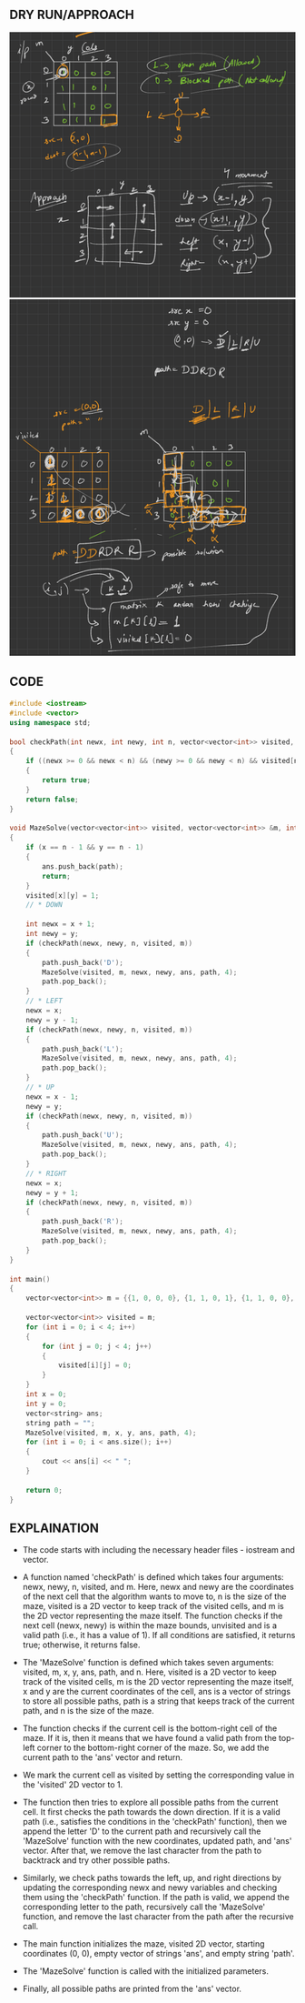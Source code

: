 ## DRY RUN/APPROACH
![Recursion Tree](./Screenshot_1.png)
![recursion Tree 2](./Screenshot_2.png)
## CODE
```cpp
#include <iostream>
#include <vector>
using namespace std;

bool checkPath(int newx, int newy, int n, vector<vector<int>> visited, vector<vector<int>> &m)
{
    if ((newx >= 0 && newx < n) && (newy >= 0 && newy < n) && visited[newx][newy] == 0 && m[newx][newy] == 1)
    {
        return true;
    }
    return false;
}

void MazeSolve(vector<vector<int>> visited, vector<vector<int>> &m, int x, int y, vector<string> &ans, string path, int n)
{
    if (x == n - 1 && y == n - 1)
    {
        ans.push_back(path);
        return;
    }
    visited[x][y] = 1;
    // * DOWN

    int newx = x + 1;
    int newy = y;
    if (checkPath(newx, newy, n, visited, m))
    {
        path.push_back('D');
        MazeSolve(visited, m, newx, newy, ans, path, 4);
        path.pop_back();
    }
    // * LEFT
    newx = x;
    newy = y - 1;
    if (checkPath(newx, newy, n, visited, m))
    {
        path.push_back('L');
        MazeSolve(visited, m, newx, newy, ans, path, 4);
        path.pop_back();
    }
    // * UP
    newx = x - 1;
    newy = y;
    if (checkPath(newx, newy, n, visited, m))
    {
        path.push_back('U');
        MazeSolve(visited, m, newx, newy, ans, path, 4);
        path.pop_back();
    }
    // * RIGHT
    newx = x;
    newy = y + 1;
    if (checkPath(newx, newy, n, visited, m))
    {
        path.push_back('R');
        MazeSolve(visited, m, newx, newy, ans, path, 4);
        path.pop_back();
    }
}

int main()
{
    vector<vector<int>> m = {{1, 0, 0, 0}, {1, 1, 0, 1}, {1, 1, 0, 0}, {0, 1, 1, 1}};

    vector<vector<int>> visited = m;
    for (int i = 0; i < 4; i++)
    {
        for (int j = 0; j < 4; j++)
        {
            visited[i][j] = 0;
        }
    }
    int x = 0;
    int y = 0;
    vector<string> ans;
    string path = "";
    MazeSolve(visited, m, x, y, ans, path, 4);
    for (int i = 0; i < ans.size(); i++)
    {
        cout << ans[i] << " ";
    }

    return 0;
}
```
## EXPLAINATION
* The code starts with including the necessary header files - iostream and vector.

* A function named 'checkPath' is defined which takes four arguments: newx, newy, n, visited, and m. Here, newx and newy are the coordinates of the next cell that the algorithm wants to move to, n is the size of the maze, visited is a 2D vector to keep track of the visited cells, and m is the 2D vector representing the maze itself. The function checks if the next cell (newx, newy) is within the maze bounds, unvisited and is a valid path (i.e., it has a value of 1). If all conditions are satisfied, it returns true; otherwise, it returns false.

* The 'MazeSolve' function is defined which takes seven arguments: visited, m, x, y, ans, path, and n. Here, visited is a 2D vector to keep track of the visited cells, m is the 2D vector representing the maze itself, x and y are the current coordinates of the cell, ans is a vector of strings to store all possible paths, path is a string that keeps track of the current path, and n is the size of the maze.

* The function checks if the current cell is the bottom-right cell of the maze. If it is, then it means that we have found a valid path from the top-left corner to the bottom-right corner of the maze. So, we add the current path to the 'ans' vector and return.

* We mark the current cell as visited by setting the corresponding value in the 'visited' 2D vector to 1.

* The function then tries to explore all possible paths from the current cell. It first checks the path towards the down direction. If it is a valid path (i.e., satisfies the conditions in the 'checkPath' function), then we append the letter 'D' to the current path and recursively call the 'MazeSolve' function with the new coordinates, updated path, and 'ans' vector. After that, we remove the last character from the path to backtrack and try other possible paths.

* Similarly, we check paths towards the left, up, and right directions by updating the corresponding newx and newy variables and checking them using the 'checkPath' function. If the path is valid, we append the corresponding letter to the path, recursively call the 'MazeSolve' function, and remove the last character from the path after the recursive call.

* The main function initializes the maze, visited 2D vector, starting coordinates (0, 0), empty vector of strings 'ans', and empty string 'path'.

* The 'MazeSolve' function is called with the initialized parameters.

* Finally, all possible paths are printed from the 'ans' vector.

